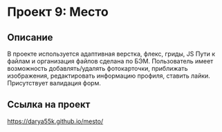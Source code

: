 # Проект 9: Место

## Описание 
В проекте используется адаптивная верстка, флекс, гриды, JS
Пути к файлам и организация файлов сделана по БЭМ.
Пользователь имеет возможность добавлять/удалять фотокарточки, приближать изображения, редактировать информацию профиля, ставить лайки.
Присутствует валидация форм.

## Ссылка на проект
https://darya55k.github.io/mesto/